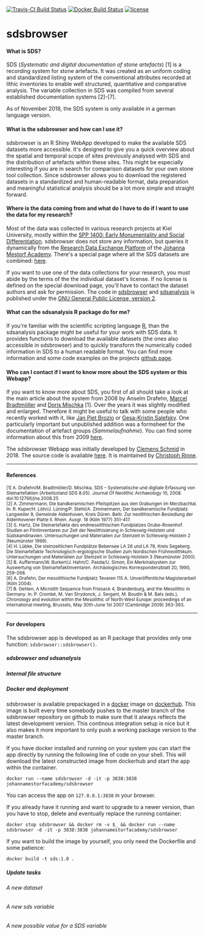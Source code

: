 [![Travis-CI Build
Status](https://travis-ci.org/Johanna-Mestorf-Academy/sdsbrowser.svg?branch=master)](https://travis-ci.org/Johanna-Mestorf-Academy/sdsbrowser)
[![Docker Build Status](https://img.shields.io/docker/build/johannamestorfacademy/sdsbrowser.svg)](https://hub.docker.com/r/johannamestorfacademy/sdsbrowser)
[![license](https://img.shields.io/badge/license-GPL%202-B50B82.svg)](https://github.com/Johanna-Mestorf-Academy/sdsbrowser/blob/master/LICENSE)

# sdsbrowser

#### **What is SDS?**

SDS (*Systematic and digital documentation of stone artefacts*) [1] is a recording system for stone artefacts. It was created as an uniform coding and standardized listing system of the conventional attributes recorded at lithic inventories to enable well structured, quantitative and comparative analysis. The variable collection in SDS was compiled from several established documentation systems [2]-[7].

As of November 2018, the SDS system is only available in a german language version.

#### **What is the sdsbrowser and how can I use it?**

sdsbrowser is an R Shiny WebApp developed to make the available SDS datasets more accessible. It's designed to give you a quick overview about the spatial and temporal scope of sites previously analysed with SDS and the distribution of artefacts within these sites. This might be especially interesting if you are in search for comparison datasets for your own stone tool collection. Since sdsbrowser allows you to download the registered datasets in a standardized and human-readable format, data preparation and meaningful statistical analysis should be a lot more simple and straight forward.

#### **Where is the data coming from and what do I have to do if I want to use the data for my research?**

Most of the data was collected in various research projects at Kiel University, mostly within the [SPP 1400: Early Monumentality and Social Differentiation](http://gepris.dfg.de/gepris/projekt/73281462?language=en). sdsbrowser does not store any information, but queries it dynamically from the [Research Data Exchange Platform](https://www.jma.uni-kiel.de/en/research-projects/data-exchange-platform) of the [Johanna Mestorf Academy](http://www.jma.uni-kiel.de/en). There's a special page where all the SDS datasets are combined: [here]().

If you want to use one of the data collections for your research, you must abide by the terms of the the individual dataset's license. If no license is defined on the special download page, you'll have to contact the dataset authors and ask for permission. The code in [sdsbrowser](https://github.com/Johanna-Mestorf-Academy/sdsbrowser) and [sdsanalysis](https://github.com/Johanna-Mestorf-Academy/sdsanalysis) is published under the [GNU General Public License, version 2](https://www.gnu.org/licenses/old-licenses/gpl-2.0.en.html).

#### **What can the sdsanalysis R package do for me?**

If you're familiar with the scientific scripting language [R](https://www.r-project.org/), than the sdsanalysis package might be useful for your work with SDS data. It provides functions to download the available datasets (the ones also accessible in sdsbrowser) and to quickly transform the numerically coded information in SDS to a human readable format. You can find more information and some code examples on the projects [github page](https://github.com/Johanna-Mestorf-Academy/sdsanalysis).

#### **Who can I contact if I want to know more about the SDS system or this Webapp?**

If you want to know more about SDS, you first of all should take a look at the main article about the system from 2008 by Anselm Drafehn, [Marcel Bradtmöller](https://www.altertum.uni-rostock.de/institut/mitarbeitende/marcel-bradtmoeller) and [Doris Mischka](http://www.uf.uni-erlangen.de/prof-doris-mischka/) [1]. Over the years it was slightly modified and enlarged. Therefore it might be useful to talk with some people who recently worked with it, like [Jan Piet Brozio](https://www.ufg.uni-kiel.de/en/staff-directory/scientific-collaborators/jan-piet-brozio) or [Gesa-Kristin Salefsky](https://de.linkedin.com/in/gesa-salefsky-37a651157). One particularly important but unpublished addition was a formsheet for the documentation of artefact groups (*Sammelaufnahme*). You can find some information about this from 2009  [here](https://github.com/Johanna-Mestorf-Academy/sdsanalysis/raw/master/data-raw/SDS_Formblatt_7.pdf). 

The sdsbrowser Webapp was initially developed by [Clemens Schmid](https://nevrome.de/) in 2018. The source code is available [here](https://github.com/Johanna-Mestorf-Academy/sdsbrowser). It is maintained by [Christoph Rinne](https://www.ufg.uni-kiel.de/en/staff-directory/scientific-collaborators/christoph-rinne). 

<hr>

#### References

<sup>[1] A. Drafehn/M. Bradtmöller/D. Mischka, SDS – Systematische und digitale Erfassung von Steinartefakten (Arbeitsstand SDS 8.05). Journal Of Neolithic Archaeology 10, 2008. doi:10.12766/jna.2008.25</sup>  
<sup>[2] A. Zimmermann, Die bandkeramischen Pfeilspitzen aus den Grabungen im Merzbachtal. In: R. Kuper/H. Löhr/J. Lüning/P. Stehli/A. Zimmermann, Der bandkeramische Fundplatz Langweiler 9, Gemeinde Aldenhoven, Kreis Düren. Beitr. Zur neolithischen Besiedlung der Aldenhovener Platte II. Rhein. Ausgr. 18 (Köln 1977) 351-417.</sup>  
<sup>[3] S. Hartz, Die Steinartefakte des endmesolithischen Fundplatzes Grube-Rosenhof. Studien an Flintinventaren zur Zeit der Neolithisierung in Schleswig-Holstein und Südskandinavien. Untersuchungen und Materialien zur Steinzeit in Schleswig-Holstein 2 (Neumünster 1999).</sup>  
<sup>[4] H. Lübke, Die steinzeitlichen Fundplätze Bebensee LA 26 und LA 76, Kreis Segeberg. Die Steinartefakte Technologisch-ergologische Studien zum Nordischen Frühneolithikum. Untersuchungen und Materialien zur Steinzeit in Schleswig-Holstein 3 (Neumünster 2000).</sup>  
<sup>[5] B. Auffermann/W. Burkert/J. Hahn/C. Pasda/U. Simon, Ein Merkmalsystem zur Auswertung von Steinartefaktinventaren. Archäologisches Korrespondenzblatt 20, 1990, 259–268.</sup>  
<sup>[6] A. Drafehn, Der mesolithische Fundplatz Teveren 115 A. Unveröffentliche Magisterarbeit (Köln 2004).</sup>  
<sup>[7] B. Gehlen, A Microlith Sequence from Friesack 4, Brandenburg, and the Mesolithic in Germany. In: P. Crombé, M. Van Strydonck, J. Sergant, M. Boudin & M. Bats (eds.), Chronology and evolution within the Mesolithic of North-West Europe: proceedings of an international meeting, Brussels, May 30th-June 1st 2007 (Cambridge 2009) 363-393.</sup>  

<hr>

#### For developers

The sdsbrowser app is developed as an R package that provides only one function: `sdsbrowser::sdsbrowser()`. 

##### sdsbrowser and sdsanalysis

##### Internal file structure

##### Docker and deployment

sdsbrowser is available prepackaged in a [docker](https://opensource.com/resources/what-docker) image on [dockerhub](https://hub.docker.com/r/johannamestorfacademy/sdsbrowser). This image is built every time somebody pushes to the master branch of the sdsbrowser repository on github to make sure that it always reflects the latest development version. This continous integration setup is nice but it also makes it more important to only push a working package version to the master branch. 

If you have docker installed and running on your system you can start the app directly by running the following line of code on your shell. This will download the latest constructed image from dockerhub and start the app within the container.

```
docker run --name sdsbrowser -d -it -p 3838:3838 johannamestorfacademy/sdsbrowser
```

You can access the app on `127.0.0.1:3838` in your browser.

If you already have it running and want to upgrade to a newer version, than you have to stop, delete and eventually replace the running container:

```
docker stop sdsbrowser && docker rm -v $_ && docker run --name sdsbrowser -d -it -p 3838:3838 johannamestorfacademy/sdsbrowser
```

If you want to build the image by yourself, you only need the Dockerfile and some patience:

```
docker build -t sds:1.0 .
```

##### Update tasks 

###### A new dataset

###### A new sds variable

###### A new possible value for a SDS variable
